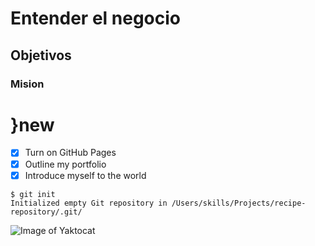 # Entender el negocio
## Objetivos
### Mision
# }new 

- [X] Turn on GitHub Pages
- [X] Outline my portfolio
- [X] Introduce myself to the world

```
$ git init
Initialized empty Git repository in /Users/skills/Projects/recipe-repository/.git/
```

![Image of Yaktocat](https://octodex.github.com/images/yaktocat.png)
